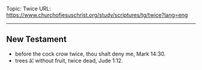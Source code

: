Topic: Twice
URL: https://www.churchofjesuschrist.org/study/scriptures/tg/twice?lang=eng

---

## New Testament

- before the cock crow twice, thou shalt deny me, Mark 14:30.
- trees â¦ without fruit, twice dead, Jude 1:12.

